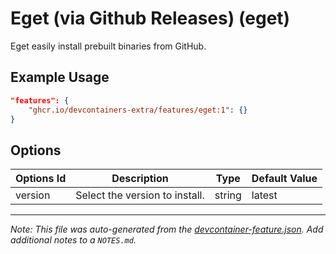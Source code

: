
# Eget (via Github Releases) (eget)

Eget easily install prebuilt binaries from GitHub.

## Example Usage

```json
"features": {
    "ghcr.io/devcontainers-extra/features/eget:1": {}
}
```

## Options

| Options Id | Description | Type | Default Value |
|-----|-----|-----|-----|
| version | Select the version to install. | string | latest |



---

_Note: This file was auto-generated from the [devcontainer-feature.json](devcontainer-feature.json).  Add additional notes to a `NOTES.md`._
